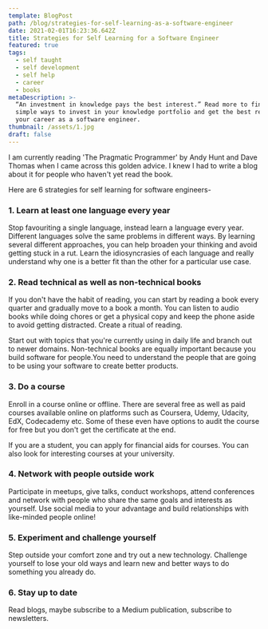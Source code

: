 ```yaml
---
template: BlogPost
path: /blog/strategies-for-self-learning-as-a-software-engineer
date: 2021-02-01T16:23:36.642Z
title: Strategies for Self Learning for a Software Engineer
featured: true
tags:
  - self taught
  - self development
  - self help
  - career
  - books
metaDescription: >-
  “An investment in knowledge pays the best interest.” Read more to find out
  simple ways to invest in your knowledge portfolio and get the best returns in
  your career as a software engineer.
thumbnail: /assets/1.jpg
draft: false
---
```

 I am currently reading 'The Pragmatic Programmer' by Andy Hunt and Dave Thomas when I came across this golden advice. I knew I had to write a blog about it for people who haven't yet read the book.

Here are 6 strategies for self learning for software engineers-

### 1. Learn at least one language every year

Stop favouriting a single language, instead learn a language every year. Different languages solve the same problems in different ways. By learning several different approaches, you can help broaden your thinking and avoid getting stuck in a rut. Learn the idiosyncrasies of each language and really understand why one is a better fit than the other for a particular use case.

### 2. Read technical as well as non-technical books

If you don't have the habit of reading, you can start by reading a book every quarter and gradually move to a book a month.  You can listen to audio books while doing chores or get a physical copy and keep the phone aside to avoid getting distracted. Create a ritual of reading.

Start out with topics that you're currently using in daily life and branch out to newer domains. Non-technical books are equally important because you build software for people.You need to understand the people that are going to be using your software to create better products.

### 3. Do a course

Enroll in a course online or offline. There are several free as well as paid courses available online on platforms such as Coursera, Udemy, Udacity, EdX, Codecademy etc. Some of these even have options to audit the course for free but you don't get the certificate at the end.

If you are a student, you can apply for financial aids for courses. You can also look for interesting courses at your university.

### 4. Network with people outside work

Participate in meetups, give talks, conduct workshops, attend conferences and network with people who share the same goals and interests as yourself. Use social media to your advantage and build relationships with like-minded people online!

### 5. Experiment and challenge yourself

Step outside your comfort zone and try out a new technology. Challenge yourself to lose your old ways and learn new and better ways to do something you already do.

### 6. Stay up to date

Read blogs, maybe subscribe to a Medium publication, subscribe to newsletters.
